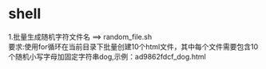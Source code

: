 # shell
1.批量生成随机字符文件名 ==> random_file.sh  
要求:使用for循环在当前目录下批量创建10个html文件，其中每个文件需要包含10个随机小写字母加固定字符串dog,示例：ad9862fdcf_dog.html
